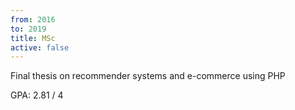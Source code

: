 ```yaml
---
from: 2016
to: 2019
title: MSc
active: false
---
```


Final thesis on recommender systems and e-commerce using PHP

GPA: 2.81 / 4
